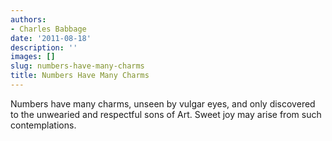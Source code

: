 ```yaml
---
authors:
- Charles Babbage
date: '2011-08-18'
description: ''
images: []
slug: numbers-have-many-charms
title: Numbers Have Many Charms
---
```


Numbers have many charms, unseen by vulgar eyes, and only discovered to the unwearied and respectful sons of Art. Sweet joy may arise from such contemplations.